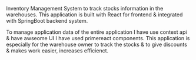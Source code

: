 Inventory Management System to track stocks information in the warehouses.
This application is built with React for frontend & integrated with SpringBoot backend system.

To manage application data of the entire application I have use context api & have awseome UI I have used primereact components.
This application is especially for the warehouse owner to track the stocks & to give discounts & makes work easier, increases efficienct.
